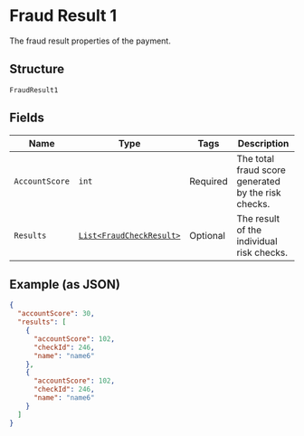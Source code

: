 
# Fraud Result 1

The fraud result properties of the payment.

## Structure

`FraudResult1`

## Fields

| Name | Type | Tags | Description |
|  --- | --- | --- | --- |
| `AccountScore` | `int` | Required | The total fraud score generated by the risk checks. |
| `Results` | [`List<FraudCheckResult>`](../../doc/models/fraud-check-result.md) | Optional | The result of the individual risk checks. |

## Example (as JSON)

```json
{
  "accountScore": 30,
  "results": [
    {
      "accountScore": 102,
      "checkId": 246,
      "name": "name6"
    },
    {
      "accountScore": 102,
      "checkId": 246,
      "name": "name6"
    }
  ]
}
```

